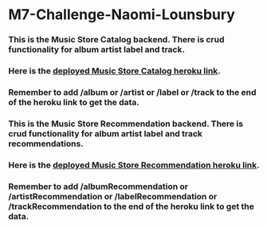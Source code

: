 # M7-Challenge-Naomi-Lounsbury
### This is the Music Store Catalog backend. There is crud functionality for album artist label and track.
### Here is the [deployed Music Store Catalog heroku link](https://music-catalog-123.herokuapp.com/).
### Remember to add /album or /artist or /label or /track to the end of the heroku link to get the data.

### This is the Music Store Recommendation backend. There is crud functionality for album artist label and track recommendations.
### Here is the [deployed Music Store Recommendation heroku link](https://music-store-recommendations123.herokuapp.com/).
### Remember to add /albumRecommendation or /artistRecommendation or /labelRecommendation or /trackRecommendation to the end of the heroku link to get the data.
